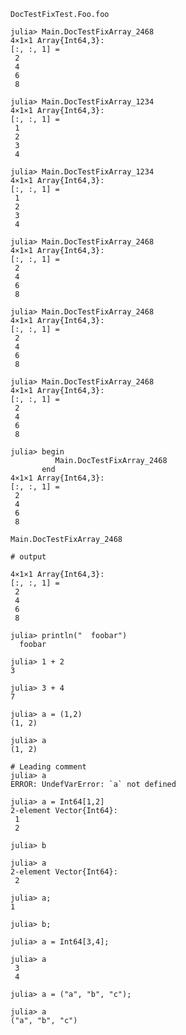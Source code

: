```@docs
DocTestFixTest.Foo.foo
```

```jldoctest
julia> Main.DocTestFixArray_2468
4×1×1 Array{Int64,3}:
[:, :, 1] =
 2
 4
 6
 8

julia> Main.DocTestFixArray_1234
4×1×1 Array{Int64,3}:
[:, :, 1] =
 1
 2
 3
 4
```
```jldoctest
julia> Main.DocTestFixArray_1234
4×1×1 Array{Int64,3}:
[:, :, 1] =
 1
 2
 3
 4

julia> Main.DocTestFixArray_2468
4×1×1 Array{Int64,3}:
[:, :, 1] =
 2
 4
 6
 8
```
```jldoctest
julia> Main.DocTestFixArray_2468
4×1×1 Array{Int64,3}:
[:, :, 1] =
 2
 4
 6
 8

julia> Main.DocTestFixArray_2468
4×1×1 Array{Int64,3}:
[:, :, 1] =
 2
 4
 6
 8
```
```jldoctest
julia> begin
          Main.DocTestFixArray_2468
       end
4×1×1 Array{Int64,3}:
[:, :, 1] =
 2
 4
 6
 8
```
```jldoctest
Main.DocTestFixArray_2468

# output

4×1×1 Array{Int64,3}:
[:, :, 1] =
 2
 4
 6
 8
```
```jldoctest; filter = r"foo"
julia> println("  foobar")
  foobar
```
```jldoctest
julia> 1 + 2
3

julia> 3 + 4
7
```
```jldoctest
julia> a = (1,2)
(1, 2)

julia> a
(1, 2)
```
```jldoctest
# Leading comment
julia> a
ERROR: UndefVarError: `a` not defined

julia> a = Int64[1,2]
2-element Vector{Int64}:
 1
 2

julia> b

julia> a
2-element Vector{Int64}:
 2

julia> a;
1

julia> b;

julia> a = Int64[3,4];

julia> a
 3
 4
```
```jldoctest
julia> a = ("a", "b", "c");

julia> a
("a", "b", "c")
```
